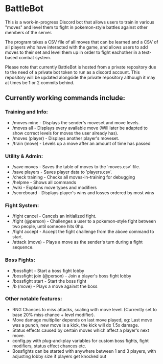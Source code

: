 # BattleBot

This is a work-in-progress Discord bot that allows users to train in various "moves" and level them to fight in pokemon-style battles against other members of the server.

The program takes a CSV file of all moves that can be learned and a CSV of all players who have interacted with the game, and allows users to add moves to their set and level them up in order to fight eachother in a text-based combat system.

Please note that currently BattleBot is hosted from a private repository due to the need of a private bot token to run as a discord account. This repository will be updated alongside the private repository although it may at times be 1 or 2 commits behind.

## Currently working commands include: ##

### Training and Info: ###
- /moves mine - Displays the sender's moveset and move levels.
- /moves all - Displays every available move (Will later be adapted to show correct levels for moves the user already has).
- /moves (player) - Displays another player's moveset.
- /train (move) - Levels up a move after an amount of time has passed

### Utility & Admin: ###
- /save moves - Saves the table of moves to the 'moves.csv' file.
- /save players - Saves player data to 'players.csv'.
- /check training - Checks all moves-in-training for debugging
- /helpme - Shows all commands
- /wiki - Explains move types and modifiers
- /scoreboard - Displays player's wins and losses ordered by most wins

### Fight System: ###
- /fight cancel - Cancels an initialized fight.
- /fight (@person) - Challenges a user to a pokemon-style fight between two people, until someone hits 0hp.
- /fight accept - Accept the fight challenge from the above command to start.
- /attack (move) - Plays a move as the sender's turn during a fight sequence.

### Boss Fights: ###
- /bossfight - Start a boss fight lobby
- /bossfight join (@person) - Join a player's boss fight lobby
- /bossfight start - Start the boss fight
- /b (move) - Plays a move against the boss

### Other notable features: ###
- RNG Chances to miss attacks, scaling with move level. (Currently set to base 20% miss chance + level modifier).
- Move damage multiplier depends on last move played, eg: Last move was a punch, new move is a kick, the kick will do 1.5x damage.
- Status effects caused by certain moves which affect a player's next move.
- config.py with plug-and-play variables for custom boss fights, fight modifiers, status effect chances etc.
- Bossfights can be started with anywhere between 1 and 3 players, with adjusting lobby size if players get knocked out
